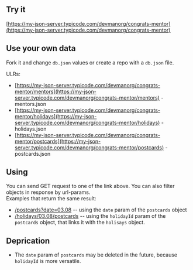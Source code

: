 ## Try it

[https://my-json-server.typicode.com/devmanorg/congrats-mentor](https://my-json-server.typicode.com/devmanorg/congrats-mentor)

## Use your own data

Fork it and change `db.json` values or create a repo with a `db.json` file.

ULRs:
- [https://my-json-server.typicode.com/devmanorg/congrats-mentor/mentors](https://my-json-server.typicode.com/devmanorg/congrats-mentor/mentors) - mentors.json
- [https://my-json-server.typicode.com/devmanorg/congrats-mentor/holidays](https://my-json-server.typicode.com/devmanorg/congrats-mentor/holidays) - holidays.json
- [https://my-json-server.typicode.com/devmanorg/congrats-mentor/postcards](https://my-json-server.typicode.com/devmanorg/congrats-mentor/postcards) - postcards.json

## Using
You can send GET request to one of the link above. You can also filter objects in response by url-params.  
Examples that return the same result:
- [/postcards?date=03.08](https://my-json-server.typicode.com/devmanorg/congrats-mentor/postcards?date=03.08) -- using the `date` param of the `postcards` object
- [/holidays/03.08/postcards](https://my-json-server.typicode.com/devmanorg/congrats-mentor/holidays/03.08/postcards) -- using the `holidayId` param of the `postcards` object, that links it with the `holisays` object.

## Deprication
- The `date` param of `postcards` may be deleted in the future, because `holidayId` is more versatile.
